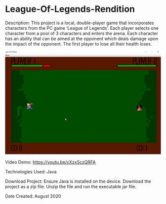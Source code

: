 # League-Of-Legends-Rendition

Description: This project is a local, double-player game that incorporates characters from the PC game ‘League of Legends’. Each player selects one character from a pool of 3 characters and enters the arena. Each character has an ability that can be aimed at the opponent which deals damage upon the impact of the opponent. The first player to lose all their health loses.


![Alt Text](https://github.com/ChenGrant/League-Of-Legends-Rendition/blob/e689cb84538f13214ea3b70b7a6cfeaf4a314f23/about/gif.gif)

Video Demo: https://youtu.be/cXzxSczQRFA

Technologies Used: Java

Download Project: Ensure Java is installed on the device. Download the project as a zip file. Unzip the file and run the executable jar file.

Date Created: August 2020
